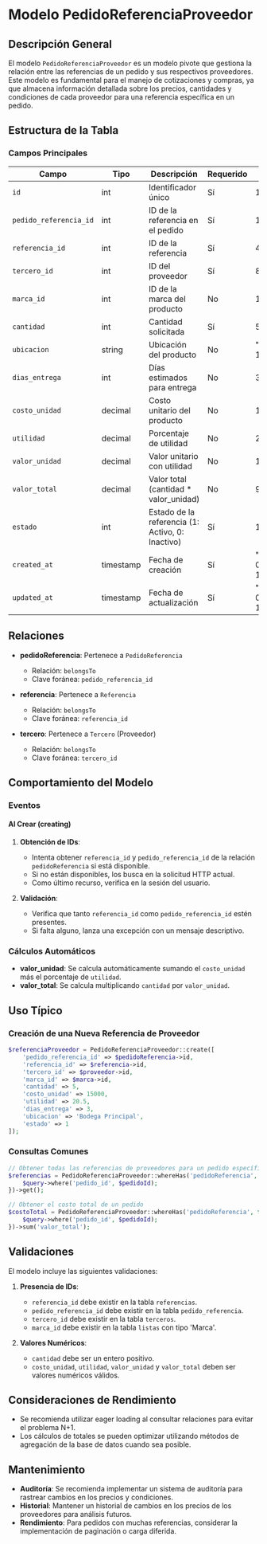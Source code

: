 # Modelo PedidoReferenciaProveedor

## Descripción General

El modelo `PedidoReferenciaProveedor` es un modelo pivote que gestiona la relación entre las referencias de un pedido y sus respectivos proveedores. Este modelo es fundamental para el manejo de cotizaciones y compras, ya que almacena información detallada sobre los precios, cantidades y condiciones de cada proveedor para una referencia específica en un pedido.

## Estructura de la Tabla

### Campos Principales

| Campo | Tipo | Descripción | Requerido | Ejemplo |
|-------|------|-------------|-----------|---------|
| `id` | int | Identificador único | Sí | 1 |
| `pedido_referencia_id` | int | ID de la referencia en el pedido | Sí | 15 |
| `referencia_id` | int | ID de la referencia | Sí | 42 |
| `tercero_id` | int | ID del proveedor | Sí | 8 |
| `marca_id` | int | ID de la marca del producto | No | 12 |
| `cantidad` | int | Cantidad solicitada | Sí | 5 |
| `ubicacion` | string | Ubicación del producto | No | "Bodega 1" |
| `dias_entrega` | int | Días estimados para entrega | No | 3 |
| `costo_unidad` | decimal | Costo unitario del producto | No | 15000.00 |
| `utilidad` | decimal | Porcentaje de utilidad | No | 20.50 |
| `valor_unidad` | decimal | Valor unitario con utilidad | No | 18075.00 |
| `valor_total` | decimal | Valor total (cantidad * valor_unidad) | No | 90375.00 |
| `estado` | int | Estado de la referencia (1: Activo, 0: Inactivo) | Sí | 1 |
| `created_at` | timestamp | Fecha de creación | Sí | "2025-08-18 15:30:00" |
| `updated_at` | timestamp | Fecha de actualización | Sí | "2025-08-18 15:30:00" |

## Relaciones

- **pedidoReferencia**: Pertenece a `PedidoReferencia`
  - Relación: `belongsTo`
  - Clave foránea: `pedido_referencia_id`

- **referencia**: Pertenece a `Referencia`
  - Relación: `belongsTo`
  - Clave foránea: `referencia_id`

- **tercero**: Pertenece a `Tercero` (Proveedor)
  - Relación: `belongsTo`
  - Clave foránea: `tercero_id`

## Comportamiento del Modelo

### Eventos

#### Al Crear (creating)

1. **Obtención de IDs**:
   - Intenta obtener `referencia_id` y `pedido_referencia_id` de la relación `pedidoReferencia` si está disponible.
   - Si no están disponibles, los busca en la solicitud HTTP actual.
   - Como último recurso, verifica en la sesión del usuario.

2. **Validación**:
   - Verifica que tanto `referencia_id` como `pedido_referencia_id` estén presentes.
   - Si falta alguno, lanza una excepción con un mensaje descriptivo.

### Cálculos Automáticos

- **valor_unidad**: Se calcula automáticamente sumando el `costo_unidad` más el porcentaje de `utilidad`.
- **valor_total**: Se calcula multiplicando `cantidad` por `valor_unidad`.

## Uso Típico

### Creación de una Nueva Referencia de Proveedor

```php
$referenciaProveedor = PedidoReferenciaProveedor::create([
    'pedido_referencia_id' => $pedidoReferencia->id,
    'referencia_id' => $referencia->id,
    'tercero_id' => $proveedor->id,
    'marca_id' => $marca->id,
    'cantidad' => 5,
    'costo_unidad' => 15000,
    'utilidad' => 20.5,
    'dias_entrega' => 3,
    'ubicacion' => 'Bodega Principal',
    'estado' => 1
]);
```

### Consultas Comunes

```php
// Obtener todas las referencias de proveedores para un pedido específico
$referencias = PedidoReferenciaProveedor::whereHas('pedidoReferencia', function($query) use ($pedidoId) {
    $query->where('pedido_id', $pedidoId);
})->get();

// Obtener el costo total de un pedido
$costoTotal = PedidoReferenciaProveedor::whereHas('pedidoReferencia', function($query) use ($pedidoId) {
    $query->where('pedido_id', $pedidoId);
})->sum('valor_total');
```

## Validaciones

El modelo incluye las siguientes validaciones:

1. **Presencia de IDs**:
   - `referencia_id` debe existir en la tabla `referencias`.
   - `pedido_referencia_id` debe existir en la tabla `pedido_referencia`.
   - `tercero_id` debe existir en la tabla `terceros`.
   - `marca_id` debe existir en la tabla `listas` con tipo 'Marca'.

2. **Valores Numéricos**:
   - `cantidad` debe ser un entero positivo.
   - `costo_unidad`, `utilidad`, `valor_unidad` y `valor_total` deben ser valores numéricos válidos.

## Consideraciones de Rendimiento

- Se recomienda utilizar eager loading al consultar relaciones para evitar el problema N+1.
- Los cálculos de totales se pueden optimizar utilizando métodos de agregación de la base de datos cuando sea posible.

## Mantenimiento

- **Auditoría**: Se recomienda implementar un sistema de auditoría para rastrear cambios en los precios y condiciones.
- **Historial**: Mantener un historial de cambios en los precios de los proveedores para análisis futuros.
- **Rendimiento**: Para pedidos con muchas referencias, considerar la implementación de paginación o carga diferida.
